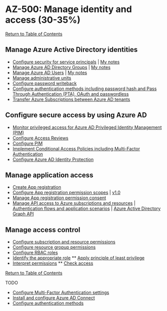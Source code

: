 # AZ-500: Manage identity and access (30-35%)

[Return to Table of Contents](../README.md)

## Manage Azure Active Directory identities
* [Configure security for service principals](https://docs.microsoft.com/en-us/azure/active-directory/fundamentals/service-accounts-principal) | [My notes](11-Configure%20security%20for%20service%20principals.md)
* [Manage Azure AD Directory Groups](https://docs.microsoft.com/en-us/microsoft-365/enterprise/manage-microsoft-365-groups) | [My notes](12-Manage%20Azure%20AD%20directory%20groups.md)
* [Manage Azure AD Users](https://docs.microsoft.com/en-us/microsoft-365/enterprise/manage-microsoft-365-accounts) | [My notes](13-Manage%20Azure%20AD%20users.md)
* [Manage administrative units]()
* [Configure password writeback]()
* [Configure authentication methods including password hash and Pass Through Authentication (PTA), OAuth and passwordless](https://docs.microsoft.com/en-us/azure/security/fundamentals/choose-ad-authn)
* [Transfer Azure Subscriptions between Azure AD tenants](https://docs.microsoft.com/en-us/azure/cost-management-billing/manage/billing-subscription-transfer)

## Configure secure access by using Azure AD

* [Monitor privileged access for Azure AD Privileged Identity Management (PIM)](https://docs.microsoft.com/en-us/azure/active-directory/privileged-identity-management/pim-deployment-plan)
* [Configure Access Reviews](https://docs.microsoft.com/en-us/azure/active-directory/governance/access-reviews-overview)
* [Configure PIM](https://docs.microsoft.com/en-us/azure/active-directory/privileged-identity-management/pim-getting-started)
* [Implement Conditional Access Policies including Multi-Factor Authentication](https://docs.microsoft.com/en-us/azure/active-directory/conditional-access/best-practices)
* [Configure Azure AD Identity Protection](https://docs.microsoft.com/en-us/azure/active-directory/identity-protection/)

## Manage application access
* [Create App registration](https://docs.microsoft.com/en-us/azure/active-directory/develop/quickstart-register-app)
* [Configure App registration permission scopes](https://docs.microsoft.com/en-us/azure/active-directory/develop/v2-permissions-and-consent) | [v1.0](https://docs.microsoft.com/en-us/azure/active-directory/develop/v1-permissions-and-consent)
* [Manage App registration permission consent](https://docs.microsoft.com/en-us/azure/active-directory/develop/consent-framework)
* [Manage API access to Azure subscriptions and resources](https://docs.microsoft.com/en-us/azure/api-management/api-management-howto-aad) | [Authentication flows and application scenarios](https://docs.microsoft.com/en-us/azure/active-directory/develop/authentication-flows-app-scenarios) | [Azure Active Directory Graph API](https://docs.microsoft.com/en-us/azure/active-directory/develop/active-directory-graph-api)

## Manage access control
* [Configure subscription and resource permissions]()
* [Configure resource gropup permissions]()
* [Configure RBAC roles]()
* [Identify the appropriate role]()
** [Apply principle of least privilege]()
* [Interpret permissions]()
** [Check access]()

[Return to Table of Contents](../README.md)


TODO
* [Configure Multi-Factor Authentication settings](https://docs.microsoft.com/en-us/azure/active-directory/authentication/howto-mfa-mfasettings)
* [Install and configure Azure AD Connect](https://docs.microsoft.com/en-us/azure/active-directory/hybrid/how-to-connect-install-custom)
* [Configure authentication methods](https://docs.microsoft.com/en-us/azure/security/fundamentals/choose-ad-authn)

